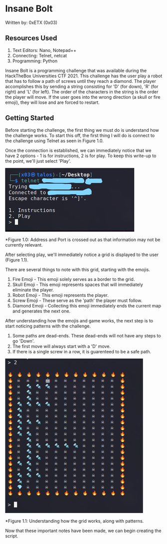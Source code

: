 # Insane Bolt
Written by: 0xETX (0x03)

## Resources Used
1. Text Editors: Nano, Notepad++
2. Connecting: Telnet, netcat
3. Programming: Python

Insane Bolt is a programming challenge that was available during the HackTheBox Universities CTF 2021. This challenge has the user play a robot that has to follow a path of screws until they reach a diamond. The player accomplishes this by sending a string consisting for 'D' (for down), 'R' (for right) and 'L' (for left). The order of the characters in the string is the order the player will move. If the user goes into the wrong direction (a skull or fire emoji), they will lose and are forced to restart.

## Getting Started
Before starting the challenge, the first thing we must do is understand how the challenge works. To start this off, the first thing I will do is connect to the challenge using Telnet as seen in Figure 1.0. 

Once the connection is established, we can immediately notice that we have 2 options - 1 is for instructions, 2 is for play. To keep this write-up to the point, we'll just select 'Play'.

![alt-text](https://github.com/0xETX/CTF-Writeups/blob/main/HackTheBox%20Universities%20CTF%202021/Insane%20Bolt/Images/1_term_connect.jpg "Connecting to the challenge.")

*Figure 1.0: Address and Port is crossed out as that information may not be currently relevant.

After selecting play, we'll immediately notice a grid is displayed to the user (Figure 1.1).

There are several things to note with this grid, starting with the emojis.
1. Fire Emoji - This emoji solely serves as a border to the grid.
2. Skull Emoji - This emoji represents spaces that will immediately eliminate the player.
3. Robot Emoji - This emoji represents the player.
4. Screw Emoji - These serve as the 'path' the player must follow.
5. Diamond Emoji - Collecting this emoji immediately ends the current map and generates the next one.

After understanding how the emojis and game works, the next step is to start noticing patterns with the challenge.
1. Some paths are dead-ends. These dead-ends will not have any steps to go 'Down'.
2. The first move will always start with a 'D' move.
3. If there is a single screw in a row, it is guarenteed to be a safe path.

![alt-text](https://github.com/0xETX/CTF-Writeups/blob/main/HackTheBox%20Universities%20CTF%202021/Insane%20Bolt/Images/2_show_output.png "Grid generated by the challenge.")

*Figure 1.1: Understanding how the grid works, along with patterns.

Now that these important notes have been made, we can begin creating the script.
